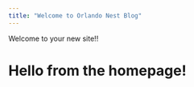 ```yaml
---
title: "Welcome to Orlando Nest Blog"
---
```


Welcome to your new site!!

# Hello from the homepage!
